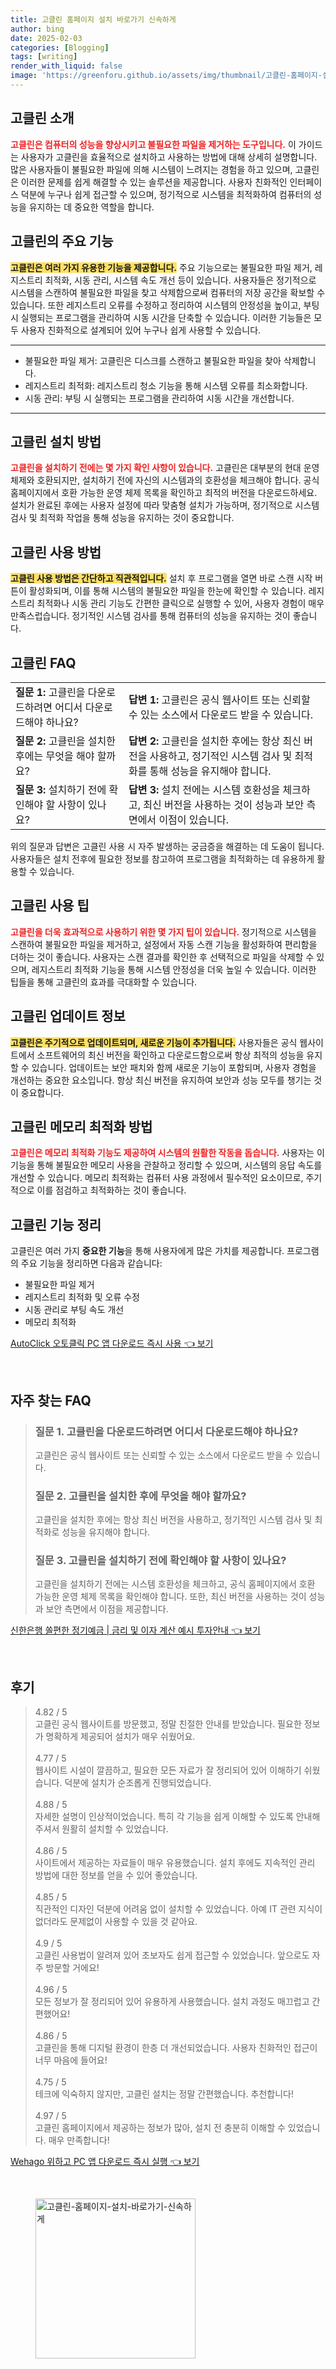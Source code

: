 ```yaml
---
title: 고클린 홈페이지 설치 바로가기 신속하게
author: bing
date: 2025-02-03
categories: [Blogging]
tags: [writing]
render_with_liquid: false
image: 'https://greenforu.github.io/assets/img/thumbnail/고클린-홈페이지-설치-바로가기-신속하게.webp'
---
```



<h2 id='고클린_소개'>고클린 소개</h2>

<p><b><span style="color: #ee2323;">고클린은 컴퓨터의 성능을 향상시키고 불필요한 파일을 제거하는 도구입니다.</span></b> 이 가이드는 사용자가 고클린을 효율적으로 설치하고 사용하는 방법에 대해 상세히 설명합니다. 많은 사용자들이 불필요한 파일에 의해 시스템이 느려지는 경험을 하고 있으며, 고클린은 이러한 문제를 쉽게 해결할 수 있는 솔루션을 제공합니다. 사용자 친화적인 인터페이스 덕분에 누구나 쉽게 접근할 수 있으며, 정기적으로 시스템을 최적화하여 컴퓨터의 성능을 유지하는 데 중요한 역할을 합니다.</p>

<h2 id='고클린_기능'>고클린의 주요 기능</h2>

<p><b><span style="background-color: #ffe066;">고클린은 여러 가지 유용한 기능을 제공합니다.</span></b> 주요 기능으로는 불필요한 파일 제거, 레지스트리 최적화, 시동 관리, 시스템 속도 개선 등이 있습니다. 사용자들은 정기적으로 시스템을 스캔하여 불필요한 파일을 찾고 삭제함으로써 컴퓨터의 저장 공간을 확보할 수 있습니다. 또한 레지스트리 오류를 수정하고 정리하여 시스템의 안정성을 높이고, 부팅 시 실행되는 프로그램을 관리하여 시동 시간을 단축할 수 있습니다. 이러한 기능들은 모두 사용자 친화적으로 설계되어 있어 누구나 쉽게 사용할 수 있습니다.</p>

<hr />

<ul>
    <li>불필요한 파일 제거: 고클린은 디스크를 스캔하고 불필요한 파일을 찾아 삭제합니다.</li>
    <li>레지스트리 최적화: 레지스트리 청소 기능을 통해 시스템 오류를 최소화합니다.</li>
    <li>시동 관리: 부팅 시 실행되는 프로그램을 관리하여 시동 시간을 개선합니다.</li>
</ul>

<hr />

<h2 id='고클린_설치'>고클린 설치 방법</h2>

<p><b><span style="color: #ee2323;">고클린을 설치하기 전에는 몇 가지 확인 사항이 있습니다.</span></b> 고클린은 대부분의 현대 운영 체제와 호환되지만, 설치하기 전에 자신의 시스템과의 호환성을 체크해야 합니다. 공식 홈페이지에서 호환 가능한 운영 체제 목록을 확인하고 최적의 버전을 다운로드하세요. 설치가 완료된 후에는 사용자 설정에 따라 맞춤형 설치가 가능하며, 정기적으로 시스템 검사 및 최적화 작업을 통해 성능을 유지하는 것이 중요합니다.</p>

<h2 id='고클린_사용법'>고클린 사용 방법</h2>

<p><b><span style="background-color: #ffe066;">고클린 사용 방법은 간단하고 직관적입니다.</span></b> 설치 후 프로그램을 열면 바로 스캔 시작 버튼이 활성화되며, 이를 통해 시스템의 불필요한 파일을 한눈에 확인할 수 있습니다. 레지스트리 최적화나 시동 관리 기능도 간편한 클릭으로 실행할 수 있어, 사용자 경험이 매우 만족스럽습니다. 정기적인 시스템 검사를 통해 컴퓨터의 성능을 유지하는 것이 좋습니다.</p>

<h2 id='고클린_자주_묻는_질문'>고클린 FAQ</h2>

<table>
    <tr>
        <td><b>질문 1:</b> 고클린을 다운로드하려면 어디서 다운로드해야 하나요?</td>
        <td><b>답변 1:</b> 고클린은 공식 웹사이트 또는 신뢰할 수 있는 소스에서 다운로드 받을 수 있습니다.</td>
    </tr>
    <tr>
        <td><b>질문 2:</b> 고클린을 설치한 후에는 무엇을 해야 할까요?</td>
        <td><b>답변 2:</b> 고클린을 설치한 후에는 항상 최신 버전을 사용하고, 정기적인 시스템 검사 및 최적화를 통해 성능을 유지해야 합니다.</td>
    </tr>
    <tr>
        <td><b>질문 3:</b> 설치하기 전에 확인해야 할 사항이 있나요?</td>
        <td><b>답변 3:</b> 설치 전에는 시스템 호환성을 체크하고, 최신 버전을 사용하는 것이 성능과 보안 측면에서 이점이 있습니다.</td>
    </tr>
</table>

<p>위의 질문과 답변은 고클린 사용 시 자주 발생하는 궁금증을 해결하는 데 도움이 됩니다. 사용자들은 설치 전후에 필요한 정보를 참고하여 프로그램을 최적화하는 데 유용하게 활용할 수 있습니다.</p>

<h2 id='고클린_사용_팁'>고클린 사용 팁</h2>

<p><b><span style="color: #ee2323;">고클린을 더욱 효과적으로 사용하기 위한 몇 가지 팁이 있습니다.</span></b> 정기적으로 시스템을 스캔하여 불필요한 파일을 제거하고, 설정에서 자동 스캔 기능을 활성화하여 편리함을 더하는 것이 좋습니다. 사용자는 스캔 결과를 확인한 후 선택적으로 파일을 삭제할 수 있으며, 레지스트리 최적화 기능을 통해 시스템 안정성을 더욱 높일 수 있습니다. 이러한 팁들을 통해 고클린의 효과를 극대화할 수 있습니다.</p>

<h2 id='고클린_업데이트_정보'>고클린 업데이트 정보</h2>

<p><b><span style="background-color: #ffe066;">고클린은 주기적으로 업데이트되며, 새로운 기능이 추가됩니다.</span></b> 사용자들은 공식 웹사이트에서 소프트웨어의 최신 버전을 확인하고 다운로드함으로써 항상 최적의 성능을 유지할 수 있습니다. 업데이트는 보안 패치와 함께 새로운 기능이 포함되며, 사용자 경험을 개선하는 중요한 요소입니다. 항상 최신 버전을 유지하여 보안과 성능 모두를 챙기는 것이 중요합니다.</p>

<h2 id='고클린_메모리_최적화'>고클린 메모리 최적화 방법</h2>

<p><b><span style="color: #ee2323;">고클린은 메모리 최적화 기능도 제공하여 시스템의 원활한 작동을 돕습니다.</span></b> 사용자는 이 기능을 통해 불필요한 메모리 사용을 관찰하고 정리할 수 있으며, 시스템의 응답 속도를 개선할 수 있습니다. 메모리 최적화는 컴퓨터 사용 과정에서 필수적인 요소이므로, 주기적으로 이를 점검하고 최적화하는 것이 좋습니다.</p>

<h2 id='고클린_기능_정리'>고클린 기능 정리</h2>

<p>고클린은 여러 가지 <b>중요한 기능</b>을 통해 사용자에게 많은 가치를 제공합니다. 프로그램의 주요 기능을 정리하면 다음과 같습니다:</p>

<ul>
    <li>불필요한 파일 제거</li>
    <li>레지스트리 최적화 및 오류 수정</li>
    <li>시동 관리로 부팅 속도 개선</li>
    <li>메모리 최적화</li>
</ul>


<p><a class="click-button" title="AutoClick 오토클릭 PC 앱 다운로드 즉시 사용" href="https://greenforu.github.io/posts/AutoClick-%EC%98%A4%ED%86%A0%ED%81%B4%EB%A6%AD-PC-%EC%95%B1-%EB%8B%A4%EC%9A%B4%EB%A1%9C%EB%93%9C-%EC%A6%89%EC%8B%9C-%EC%82%AC%EC%9A%A9/" rel="dofollow">AutoClick 오토클릭 PC 앱 다운로드 즉시 사용 👈 보기</a></p><br>
<h2 id='자주_찾는_FAQ'>자주 찾는 FAQ</h2>
<div itemscope="" itemtype="https://schema.org/FAQPage"> 
<blockquote> 
<div itemscope="" itemprop="mainEntity" itemtype="https://schema.org/Question"> 
<h3 itemprop="name">질문 1. 고클린을 다운로드하려면 어디서 다운로드해야 하나요? </h3> 
<div itemscope="" itemprop="acceptedAnswer" itemtype="https://schema.org/Answer"> 
<span itemprop="text"> 
<p>고클린은 공식 웹사이트 또는 신뢰할 수 있는 소스에서 다운로드 받을 수 있습니다.</p> 
</span> 
</div> 
</div> 
<div itemscope="" itemprop="mainEntity" itemtype="https://schema.org/Question"> 
<h3 itemprop="name">질문 2. 고클린을 설치한 후에 무엇을 해야 할까요? </h3> 
<div itemscope="" itemprop="acceptedAnswer" itemtype="https://schema.org/Answer"> 
<span itemprop="text"> 
<p>고클린을 설치한 후에는 항상 최신 버전을 사용하고, 정기적인 시스템 검사 및 최적화로 성능을 유지해야 합니다.</p> 
</span> 
</div> 
</div> 
<div itemscope="" itemprop="mainEntity" itemtype="https://schema.org/Question"> 
<h3 itemprop="name">질문 3. 고클린을 설치하기 전에 확인해야 할 사항이 있나요? </h3> 
<div itemscope="" itemprop="acceptedAnswer" itemtype="https://schema.org/Answer"> 
<span itemprop="text"> 
<p>고클린을 설치하기 전에는 시스템 호환성을 체크하고, 공식 홈페이지에서 호환 가능한 운영 체제 목록을 확인해야 합니다. 또한, 최신 버전을 사용하는 것이 성능과 보안 측면에서 이점을 제공합니다.</p> 
</span> 
</div> 
</div> 
</blockquote> 
</div>
<p><a class="click-button" title="신한은행 쏠편한 정기예금 | 금리 및 이자 계산 예시 투자안내" href="https://greenforu.github.io/posts/%EC%8B%A0%ED%95%9C%EC%9D%80%ED%96%89-%EC%8F%A0%ED%8E%B8%ED%95%9C-%EC%A0%95%EA%B8%B0%EC%98%88%EA%B8%88-%EA%B8%88%EB%A6%AC-%EB%B0%8F-%EC%9D%B4%EC%9E%90-%EA%B3%84%EC%82%B0-%EC%98%88%EC%8B%9C-%ED%88%AC%EC%9E%90%EC%95%88%EB%82%B4/" rel="dofollow">신한은행 쏠편한 정기예금 | 금리 및 이자 계산 예시 투자안내 👈 보기</a></p><br>
<h2 id='후기'>후기</h2>
<div itemscope itemtype="https://schema.org/Product">
  <blockquote>
  <div itemprop="review" itemscope itemtype="https://schema.org/Review">
      <div itemprop="reviewRating" itemscope itemtype="https://schema.org/Rating"> <span itemprop="ratingValue">4.82</span> / <span itemprop="bestRating">5</span> </div>
      <span itemprop="reviewBody">고클린 공식 웹사이트를 방문했고, 정말 친절한 안내를 받았습니다. 필요한 정보가 명확하게 제공되어 설치가 매우 쉬웠어요.</span>
  </div>
  <br>
  <div itemprop="review" itemscope itemtype="https://schema.org/Review">
      <div itemprop="reviewRating" itemscope itemtype="https://schema.org/Rating"> <span itemprop="ratingValue">4.77</span> / <span itemprop="bestRating">5</span> </div>
      <span itemprop="reviewBody">웹사이트 시설이 깔끔하고, 필요한 모든 자료가 잘 정리되어 있어 이해하기 쉬웠습니다. 덕분에 설치가 순조롭게 진행되었습니다.</span>
  </div>
  <br>
  <div itemprop="review" itemscope itemtype="https://schema.org/Review">
      <div itemprop="reviewRating" itemscope itemtype="https://schema.org/Rating"> <span itemprop="ratingValue">4.88</span> / <span itemprop="bestRating">5</span> </div>
      <span itemprop="reviewBody">자세한 설명이 인상적이었습니다. 특히 각 기능을 쉽게 이해할 수 있도록 안내해 주셔서 원활히 설치할 수 있었습니다.</span>
  </div>
  <br>
  <div itemprop="review" itemscope itemtype="https://schema.org/Review">
      <div itemprop="reviewRating" itemscope itemtype="https://schema.org/Rating"> <span itemprop="ratingValue">4.86</span> / <span itemprop="bestRating">5</span> </div>
      <span itemprop="reviewBody">사이트에서 제공하는 자료들이 매우 유용했습니다. 설치 후에도 지속적인 관리 방법에 대한 정보를 얻을 수 있어 좋았습니다.</span>
  </div>
  <br>
  <div itemprop="review" itemscope itemtype="https://schema.org/Review">
      <div itemprop="reviewRating" itemscope itemtype="https://schema.org/Rating"> <span itemprop="ratingValue">4.85</span> / <span itemprop="bestRating">5</span> </div>
      <span itemprop="reviewBody">직관적인 디자인 덕분에 어려움 없이 설치할 수 있었습니다. 아예 IT 관련 지식이 없더라도 문제없이 사용할 수 있을 것 같아요.</span>
  </div>
  <br>
  <div itemprop="review" itemscope itemtype="https://schema.org/Review">
      <div itemprop="reviewRating" itemscope itemtype="https://schema.org/Rating"> <span itemprop="ratingValue">4.9</span> / <span itemprop="bestRating">5</span> </div>
      <span itemprop="reviewBody">고클린 사용법이 알려져 있어 초보자도 쉽게 접근할 수 있었습니다. 앞으로도 자주 방문할 거에요!</span>
  </div>
  <br>
  <div itemprop="review" itemscope itemtype="https://schema.org/Review">
      <div itemprop="reviewRating" itemscope itemtype="https://schema.org/Rating"> <span itemprop="ratingValue">4.96</span> / <span itemprop="bestRating">5</span> </div>
      <span itemprop="reviewBody">모든 정보가 잘 정리되어 있어 유용하게 사용했습니다. 설치 과정도 매끄럽고 간편했어요!</span>
  </div>
  <br>
  <div itemprop="review" itemscope itemtype="https://schema.org/Review">
      <div itemprop="reviewRating" itemscope itemtype="https://schema.org/Rating"> <span itemprop="ratingValue">4.86</span> / <span itemprop="bestRating">5</span> </div>
      <span itemprop="reviewBody">고클린을 통해 디지털 환경이 한층 더 개선되었습니다. 사용자 친화적인 접근이 너무 마음에 들어요!</span>
  </div>
  <br>
  <div itemprop="review" itemscope itemtype="https://schema.org/Review">
      <div itemprop="reviewRating" itemscope itemtype="https://schema.org/Rating"> <span itemprop="ratingValue">4.75</span> / <span itemprop="bestRating">5</span> </div>
      <span itemprop="reviewBody">테크에 익숙하지 않지만, 고클린 설치는 정말 간편했습니다. 추천합니다!</span>
  </div>
  <br>
  <div itemprop="review" itemscope itemtype="https://schema.org/Review">
      <div itemprop="reviewRating" itemscope itemtype="https://schema.org/Rating"> <span itemprop="ratingValue">4.97</span> / <span itemprop="bestRating">5</span> </div>
      <span itemprop="reviewBody">고클린 홈페이지에서 제공하는 정보가 많아, 설치 전 충분히 이해할 수 있었습니다. 매우 만족합니다!</span>
  </div>
  </blockquote>
</div>
<p><a class="click-button" title="Wehago 위하고 PC 앱 다운로드 즉시 실행" href="https://greenforu.github.io/posts/Wehago-%EC%9C%84%ED%95%98%EA%B3%A0-PC-%EC%95%B1-%EB%8B%A4%EC%9A%B4%EB%A1%9C%EB%93%9C-%EC%A6%89%EC%8B%9C-%EC%8B%A4%ED%96%89/" rel="dofollow">Wehago 위하고 PC 앱 다운로드 즉시 실행 👈 보기</a></p><br>
<figure class="image"><img src="https://greenforu.github.io/assets/img/thumbnail/고클린-홈페이지-설치-바로가기-신속하게.webp" alt="고클린-홈페이지-설치-바로가기-신속하게" width="256" height="256"></figure>